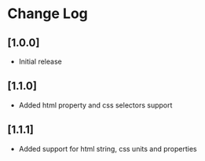 # Change Log

## [1.0.0]

- Initial release

## [1.1.0]

- Added html property and css selectors support

## [1.1.1]

- Added support for html string, css units and properties
